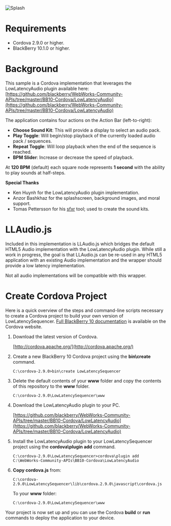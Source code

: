 ![Splash](https://raw.github.com/oros/Cordova-Samples/master/LowLatencySequencer/images/sequencer_landscape768.jpg)

Requirements
============
* Cordova 2.9.0 or higher.
* BlackBerry 10.1.0 or higher.

Background
==========
This sample is a Cordova implementation that leverages the LowLatencyAudio plugin available here:
[https://github.com/blackberry/WebWorks-Community-APIs/tree/master/BB10-Cordova/LowLatencyAudio](https://github.com/blackberry/WebWorks-Community-APIs/tree/master/BB10-Cordova/LowLatencyAudio)

The application contains four actions on the Action Bar (left-to-right):
* **Choose Sound Kit**: This will provide a display to select an audio pack.
* **Play Toggle**: Will begin/stop playback of the currently loaded audio pack / sequences.
* **Repeat Toggle**: Will loop playback when the end of the sequence is reached.
* **BPM Slider**: Increase or decrease the speed of playback.

At **120 BPM** (default) each square node represents **1 second** with the ability to play sounds at half-steps.

**Special Thanks**
* Ken Huynh for the LowLatencyAudio plugin implementation.
* Anzor Bashkhaz for the splashscreen, background images, and moral support.
* Tomas Pettersson for his [sfxr](http://www.drpetter.se/) tool; used to create the sound kits.

LLAudio.js
==========
Included in this implementation is LLAudio.js which bridges the default HTML5 Audio implementation
with the LowLatencyAudio plugin. While still a work in progress, the goal is that LLAudio.js can be
re-used in any HTML5 application with an existing Audio implementation and the wrapper should provide
a low latency implementation.

Not all audio implementations will be compatible with this wrapper.
	
Create Cordova Project
=========================================

Here is a quick overview of the steps and command-line scripts necessary to create a Cordova project to
build your own version of LowLatencySequencer. [Full BlackBerry 10 documentation](http://cordova.apache.org/docs/en/2.9.0rc1/guide_getting-started_blackberry10_index.md.html#Getting%20Started%20with%20BlackBerry%2010) is available on the Cordova website.

1.  Download the latest version of Cordova.

	[http://cordova.apache.org/](http://cordova.apache.org/)

2.  Create a new BlackBerry 10 Cordova project using the **bin\create** command.

    ```
    C:\cordova-2.9.0>bin\create LowLatencySequencer
    ```

3.  Delete the default contents of your **www** folder and copy the contents of this repository to the **www** folder.

    ```
    C:\cordova-2.9.0\LowLatencySequencer\www
    ```

4.  Download the LowLatencyAudio plugin to your PC.

	[https://github.com/blackberry/WebWorks-Community-APIs/tree/master/BB10-Cordova/LowLatencyAudio](https://github.com/blackberry/WebWorks-Community-APIs/tree/master/BB10-Cordova/LowLatencyAudio)

5.  Install the LowLatencyAudio plugin to your LowLatencySequencer project using the **cordova\plugin add** command.

    ```
    C:\cordova-2.9.0\LowLatencySequencer>cordova\plugin add C:\WebWorks-Community-APIs\BB10-Cordova\LowLatencyAudio
    ```

6. **Copy cordova.js** from:

    ```
    C:\cordova-2.9.0\LowLatencySequencer\lib\cordova.2.9.0\javascript\cordova.js
    ```

   To your **www** folder:

    ```
    C:\cordova-2.9.0\LowLatencySequencer\www
    ```

Your project is now set up and you can use the Cordova **build** or **run** commands to deploy the application to your device.
